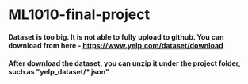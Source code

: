 # ML1010-final-project

#### Dataset is too big. It is not able to fully upload to github. You can download from here - https://www.yelp.com/dataset/download
#### After download the dataset, you can unzip it under the project folder, such as "yelp_dataset/*.json"
